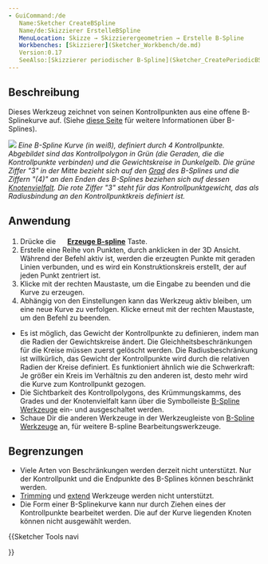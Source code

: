 ```yaml
---
- GuiCommand:/de
   Name:Sketcher CreateBSpline
   Name/de:Skizzierer ErstelleBSpline
   MenuLocation: Skizze → Skizzierergeometrien → Erstelle B-Spline
   Workbenches: [Skizzierer](Sketcher_Workbench/de.md)
   Version:0.17
   SeeAlso:[Skizzierer periodischer B-Spline](Sketcher_CreatePeriodicBSpline/de.md)
---
```


## Beschreibung

Dieses Werkzeug zeichnet von seinen Kontrollpunkten aus eine offene B-Splinekurve auf. (Siehe [diese Seite](B-Splines/de.md) für weitere Informationen über B-Splines).

![](images/Sketcher_B-spline_example01.png ) *Eine B-Spline Kurve (in weiß), definiert durch 4 Kontrollpunkte. Abgebildet sind das Kontrollpolygon in Grün (die Geraden, die die Kontrollpunkte verbinden) und die Gewichtskreise in Dunkelgelb. Die grüne Ziffer "3" in der Mitte bezieht sich auf den [Grad](Sketcher_BSplineIncreaseDegree/de#Beschreibung.md) des B-Splines und die Ziffern "(4)" an den Enden des B-Splines beziehen sich auf dessen [Knotenvielfalt](Sketcher_BSplineDecreaseKnotMultiplicity/de#Beschreibung.md). Die rote Ziffer "3" steht für das Kontrollpunktgewicht, das als Radiusbindung an den Kontrollpunktkreis definiert ist.*

## Anwendung


<div class="mw-translate-fuzzy">

1.  Drücke die **<img src=images/Sketcher_CreateBSpline.svg style="width:16px"> [Erzeuge  B-spline](Sketcher_CreateBSpline/de.md)** Taste.
2.  Erstelle eine Reihe von Punkten, durch anklicken in der 3D Ansicht. Während der Befehl aktiv ist, werden die erzeugten Punkte mit geraden Linien verbunden, und es wird ein Konstruktionskreis erstellt, der auf jeden Punkt zentriert ist.
3.  Klicke mit der rechten Maustaste, um die Eingabe zu beenden und die Kurve zu erzeugen.
4.  Abhängig von den Einstellungen kann das Werkzeug aktiv bleiben, um eine neue Kurve zu verfolgen. Klicke erneut mit der rechten Maustaste, um den Befehl zu beenden.

-   Es ist möglich, das Gewicht der Kontrollpunkte zu definieren, indem man die Radien der Gewichtskreise ändert. Die Gleichheitsbeschränkungen für die Kreise müssen zuerst gelöscht werden. Die Radiusbeschränkung ist willkürlich, das Gewicht der Kontrollpunkte wird durch die relativen Radien der Kreise definiert. Es funktioniert ähnlich wie die Schwerkraft: Je größer ein Kreis im Verhältnis zu den anderen ist, desto mehr wird die Kurve zum Kontrollpunkt gezogen.
-   Die Sichtbarkeit des Kontrollpolygons, des Krümmungskamms, des Grades und der Knotenvielfalt kann über die Symbolleiste [B-Spline Werkzeuge](Sketcher_Workbench/de#Skizzierer_B-Spline_Werkzeuge.md) ein- und ausgeschaltet werden.
-   Schaue Dir die anderen Werkzeuge in der Werkzeugleiste von [B-Spline Werkzeuge](Sketcher_Workbench/de#Skizzierer_B-Spline_Werkzeuge.md) an, für weitere B-spline Bearbeitungswerkzeuge.


</div>

## Begrenzungen

-   Viele Arten von Beschränkungen werden derzeit nicht unterstützt. Nur der Kontrollpunkt und die Endpunkte des B-Splines können beschränkt werden.
-   [Trimming](Sketcher_Trimming/de.md) und [extend](Sketcher_Extend/de.md) Werkzeuge werden nicht unterstützt.
-   Die Form einer B-Splinekurve kann nur durch Ziehen eines der Kontrollpunkte bearbeitet werden. Die auf der Kurve liegenden Knoten können nicht ausgewählt werden.





{{Sketcher Tools navi

}} 
